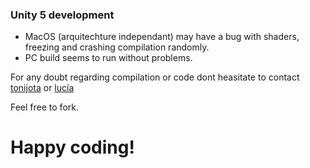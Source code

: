 ### Unity 5 development

- MacOS (arquitechture independant) may have a bug with shaders, freezing and crashing compilation randomly. 
- PC build seems to run without problems.

For any doubt regarding compilation or code dont heasitate to contact [tonijota](http://twitter.com/tonijota) or [lucía](http://luciaseguramente.com)

Feel free to fork.

# Happy coding!
